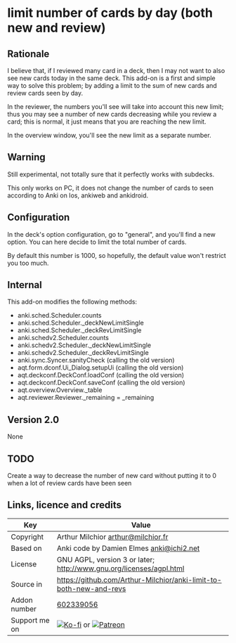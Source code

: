 # limit number of cards by day (both new and review)
## Rationale
I believe that, if I reviewed many card in a deck, then I may not want
to also see new cards today in the same deck. This add-on is a first
and simple way to solve this problem; by adding a limit to the sum of
new cards and review cards seen by day.

In the reviewer, the numbers you'll see will take into account this
new limit; thus you may see a number of new cards decreasing while you
review a card; this is normal, it just means that you are reaching the
new limit.

In the overview window, you'll see the new limit as a separate number.

## Warning
Still experimental, not totally sure that it perfectly works with
subdecks.

This only works on PC, it does not change the number of cards to seen
according to Anki on Ios, ankiweb and ankidroid.

## Configuration
In the deck's option configuration, go to "general", and you'll find a
new option. You can here decide to limit the total number of cards.

By default this number is 1000, so hopefully, the default value won't
restrict you too much.

## Internal
This add-on modifies the following methods:
* anki.sched.Scheduler.counts
* anki.sched.Scheduler._deckNewLimitSingle
* anki.sched.Scheduler._deckRevLimitSingle
* anki.schedv2.Scheduler.counts
* anki.schedv2.Scheduler._deckNewLimitSingle
* anki.schedv2.Scheduler._deckRevLimitSingle
* anki.sync.Syncer.sanityCheck (calling the old version)
* aqt.form.dconf.Ui_Dialog.setupUi (calling the old version)
* aqt.deckconf.DeckConf.loadConf (calling the old version)
* aqt.deckconf.DeckConf.saveConf (calling the old version)
* aqt.overview.Overview._table
* aqt.reviewer.Reviewer._remaining = _remaining

## Version 2.0
None

## TODO
Create a way to decrease the number of new card without putting it to
0 when a lot of review cards have been seen

## Links, licence and credits

Key         |Value
------------|-------------------------------------------------------------------
Copyright   | Arthur Milchior <arthur@milchior.fr>
Based on    | Anki code by Damien Elmes <anki@ichi2.net>
License     | GNU AGPL, version 3 or later; http://www.gnu.org/licenses/agpl.html
Source in   | https://github.com/Arthur-Milchior/anki-limit-to-both-new-and-revs
Addon number| [602339056](https://ankiweb.net/shared/info/602339056)
Support me on| [![Ko-fi](https://ko-fi.com/img/Kofi_Logo_Blue.svg)](https://Ko-fi.com/arthurmilchior) or [![Patreon](http://www.milchior.fr/patreon.png)](https://www.patreon.com/bePatron?u=146206)
